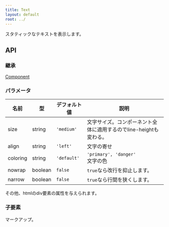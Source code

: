 ```yaml
---
title: Text
layout: default
root: ../
---
```


スタティックなテキストを表示します。  


API
--------

### 継承

[Component](component)

### パラメータ

| 名前 | 型 | デフォルト値 | 説明 |
| ---- | -- | ----------- | ---- |
| size | string | `'medium'` | 文字サイズ。コンポーネント全体に適用するのでline-heightも変わる。 |
| align | string | `'left'` | 文字の寄せ |
| coloring | string | `'default'` | `'primary', 'danger'`<br />文字の色 |
| nowrap | boolean | `false` | `true`なら改行を抑止します。 |
| narrow | boolean | `false` | `true`なら行間を狭くします。 |

その他、htmlのdiv要素の属性を与えられます。

### 子要素

マークアップ。
